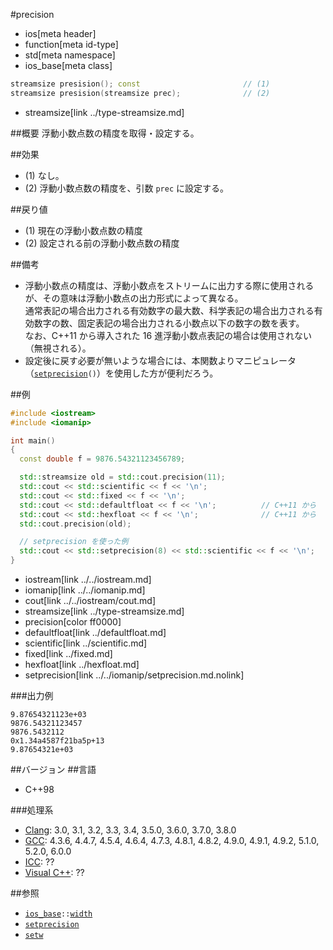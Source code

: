 #precision
* ios[meta header]
* function[meta id-type]
* std[meta namespace]
* ios_base[meta class]

```cpp
streamsize presision(); const                       // (1)
streamsize presision(streamsize prec);              // (2)
```
* streamsize[link ../type-streamsize.md]

##概要
浮動小数点数の精度を取得・設定する。


##効果
- (1) なし。
- (2) 浮動小数点数の精度を、引数 `prec` に設定する。


##戻り値
- (1) 現在の浮動小数点数の精度
- (2) 設定される前の浮動小数点数の精度


##備考
- 浮動小数点の精度は、浮動小数点をストリームに出力する際に使用されるが、その意味は浮動小数点の出力形式によって異なる。  
    通常表記の場合出力される有効数字の最大数、科学表記の場合出力される有効数字の数、固定表記の場合出力される小数点以下の数字の数を表す。  
    なお、C++11 から導入された 16 進浮動小数点表記の場合は使用されない（無視される）。
- 設定後に戻す必要が無いような場合には、本関数よりマニピュレータ（[`setprecision`](../../iomanip/setprecision.md.nolink)`()`）を使用した方が便利だろう。


##例
```cpp
#include <iostream>
#include <iomanip>

int main()
{
  const double f = 9876.54321123456789;

  std::streamsize old = std::cout.precision(11);
  std::cout << std::scientific << f << '\n';
  std::cout << std::fixed << f << '\n';
  std::cout << std::defaultfloat << f << '\n';          // C++11 から
  std::cout << std::hexfloat << f << '\n';              // C++11 から
  std::cout.precision(old);

  // setprecision を使った例
  std::cout << std::setprecision(8) << std::scientific << f << '\n';
}
```
* iostream[link ../../iostream.md]
* iomanip[link ../../iomanip.md]
* cout[link ../../iostream/cout.md]
* streamsize[link ../type-streamsize.md]
* precision[color ff0000]
* defaultfloat[link ../defaultfloat.md]
* scientific[link ../scientific.md]
* fixed[link ../fixed.md]
* hexfloat[link ../hexfloat.md]
* setprecision[link ../../iomanip/setprecision.md.nolink]

###出力例
```
9.87654321123e+03
9876.54321123457
9876.5432112
0x1.34a4587f21ba5p+13
9.87654321e+03
```


##バージョン
##言語
- C++98

###処理系
- [Clang](/implementation.md#clang): 3.0, 3.1, 3.2, 3.3, 3.4, 3.5.0, 3.6.0, 3.7.0, 3.8.0
- [GCC](/implementation.md#gcc): 4.3.6, 4.4.7, 4.5.4, 4.6.4, 4.7.3, 4.8.1, 4.8.2, 4.9.0, 4.9.1, 4.9.2, 5.1.0, 5.2.0, 6.0.0
- [ICC](/implementation.md#icc): ??
- [Visual C++](/implementation.md#visual_cpp): ??


##参照
- [`ios_base`](../ios_base.md)`::`[`width`](width.md.nolink)
- [`setprecision`](../../iomanip/setprecision.md.nolink)
- [`setw`](../../iomanip/setw.md.nolink)
